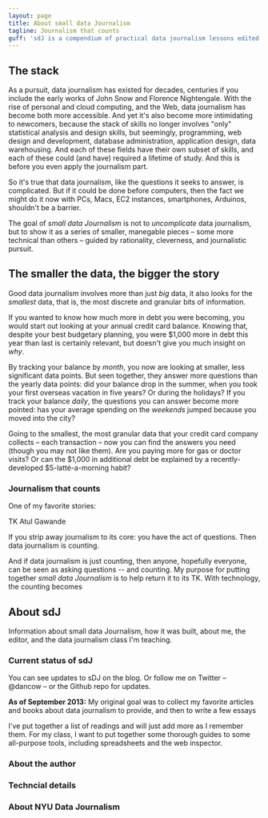 ```yaml
---
layout: page
title: About small data Journalism
tagline: Journalism that counts
guff: 'sdJ is a compendium of practical data journalism lessons edited by Dan Nguyen.'
---
```


## The stack

As a pursuit, data journalism has existed for decades, centuries if you include the early works of John Snow and Florence Nightengale. With the rise of personal and cloud computing, and the Web, data journalism has become both more accessible. And yet it's also become more intimidating to newcomers, because the stack of skills no longer involves "only" statistical analysis and design skills, but seemingly, programming, web design and development, database administration, application design, data warehousing. And each of these fields have their own subset of skills, and each of these could (and have) required a lifetime of study. And this is before you even apply the journalism part.

So it's true that data journalism, like the questions it seeks to answer, is complicated. But if it could be done before computers, then the fact we might do it now with PCs, Macs, EC2 instances, smartphones, Arduinos, shouldn't be a barrier.

The goal of *small data Journalism* is not to *uncomplicate* data journalism, but to show it as a series of smaller, manegable pieces &ndash; some more technical than others &ndash; guided by rationality, cleverness, and journalistic pursuit.


## The smaller the data, the bigger the story

Good data journalism involves more than just *big* data, it also looks for the *smallest* data, that is, the most discrete and granular bits of information. 

If you wanted to know how much more in debt you were becoming, you would start out looking at your annual credit card balance. Knowing that, despite your best budgetary planning, you were $1,000 more in debt this year than last is certainly relevant, but doesn't give you much insight on *why*.

By tracking your balance by *month*, you now are looking at smaller, less significant data points. But seen together, they answer more questions than the yearly data points: did your balance drop in the summer, when you took your first overseas vacation in five years? Or during the holidays? If you track your balance *daily*, the questions you can answer become more pointed: has your average spending on the *weekends* jumped because you moved into the city?

Going to the smallest, the most granular data that your credit card company collects &ndash; each transaction &ndash; now you can find the answers you need (though you may not like them). Are you paying more for gas or doctor visits? Or can the $1,000 in additional debt be explained by a recently-developed $5-latté-a-morning habit?

### Journalism that counts

One of my favorite stories:

TK Atul Gawande

If you strip away journalism to its core: you have the act of questions. Then data journalism is counting.

And if data journalism is just counting, then anyone, hopefully everyone, can be seen as asking questions -- and counting. My purpose for putting together *small data Journalism* is to help return it to its TK. With technology, the counting becomes



## About sdJ

Information about small data Journalism, how it was built, about me, the editor, and the data journalism class I'm teaching.

### Current status of sdJ

You can see updates to sDJ on the blog. Or follow me on Twitter &ndash; @dancow &ndash; or the Github repo for updates.

**As of September 2013:** My original goal was to collect my favorite articles and books about data journalism to provide, and then to write a few essays

I've put together a list of readings and will just add more as I remember them. For my class, I want to put together some thorough guides to some all-purpose tools, including spreadsheets and the web inspector.




### About the author

### Techncial details

### About NYU Data Journalism